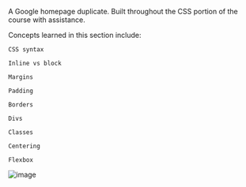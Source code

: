 A Google homepage duplicate. Built throughout the CSS portion of the course with assistance.

Concepts learned in this section include:

    CSS syntax

    Inline vs block

    Margins

    Padding

    Borders

    Divs

    Classes

    Centering

    Flexbox

![image](https://github.com/NickGayda/Frontend-Career-Path/assets/54640052/574f12cc-157a-477c-8760-77660f2412ab)
